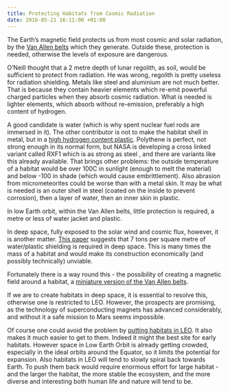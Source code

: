 ```yaml
---
title: Protecting Habitats from Cosmic Radiation
date: 2016-05-21 16:11:00 +01:00
---
```


The Earth’s magnetic field protects us from most cosmic and solar radiation, by the [Van Allen belts][van-allen-belts] which they generate. Outside these, protection is needed, otherwise the levels of exposure are dangerous.

O’Neill thought that a 2 metre depth of  lunar regolith, as soil, would be sufficient to protect from radiation. He was wrong, regolith  is pretty useless for radiation shielding. Metals like steel and aluminium are not much better. That is because they contain heavier elements which re-emit powerful charged particles when they absorb cosmic radiation. What is needed is lighter elements, which absorb without re-emission, preferably a high content of hydrogen.

A good candidate is water (which is why spent nuclear fuel rods are immersed in it). The other contributor is not to make the habitat shell in metal, but in a [high hydrogen content plastic][plastic]. Polythene is perfect,  not strong enough in its normal form, but NASA is developing a cross linked variant called RXF1 which is as strong as steel , and there are variants like this already available.  That brings other problems: the outside temperature of a habitat would be over 100C in sunlight (enough to melt the material) and below -100 in shade (which would cause embrittlement). Also abrasion from micrometeorites could be worse than with a metal skin. It may be what is needed is an outer shell in steel (coated on the inside to prevent corrosion), then a layer of water, then an inner skin in plastic. 

In low Earth orbit, within the Van Allen belts, little protection is required, a metre or less of water jacket and plastic. 

In deep space, fully exposed to the solar wind and cosmic flux, however, it is another matter. [This paper](http://space.alglobus.net/papers/RadiationPaper.pdf) suggests that 7 tons per square metre of water/plastic shielding is required in deep space. This is many times the mass of a habitat and would make its construction economically (and possibly technically) unviable. 

Fortunately there is a way round this - the possibility of creating a magnetic field around  a habitat, a [miniature version of the Van Allen belts][mini-van-allen-belts].

If we are to create habitats in deep space, it is essential to resolve this, otherwise one is restricted to LEO. However, the prospects are promising, as the technology of superconducting magnets has advanced considerably, and without it a safe mission to Mars seems impossible.  

Of course one could avoid the problem by [putting habitats in LEO](http://space.alglobus.net/papers/Easy.pdf). It also makes it much easier to get to them. Indeed it might the best site for early habitats. However space in Low Earth Orbit is already getting crowded, especially in the ideal orbits around the Equator, so it limits the potential for expansion. Also habitats in LEO will tend to slowly spiral back towards Earth. To push them back would require enormous effort for large habitat - and the larger the habitat, the more stable the ecosystem, and the more diverse and interesting both human life and nature will tend to be. 


[van-allen-belts]: https://en.wikipedia.org/wiki/Van_Allen_radiation_belt

[plastic]: https://www.theengineer.co.uk/plastic-spaceships/
[mini-van-allen-belts]: http://www.universetoday.com/108728/can-a-mega-magnetic-field-protect-astronauts-from-radiation/
